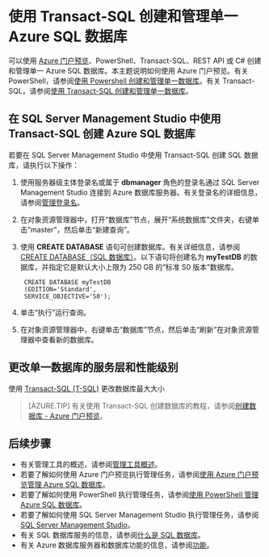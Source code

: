 <properties
    pageTitle="T-SQL：创建和管理单一 Azure SQL 数据库 | Azure"
    description="快速参考：如何使用 Azure 门户预览创建和管理单一 Azure SQL 数据库"
    services="sql-database"
    documentationcenter=""
    author="CarlRabeler"
    manager="jhubbard"
    editor="" />
<tags
    ms.service="sql-database"
    ms.custom="single databases"
    ms.devlang="NA"
    ms.workload="data-management"
    ms.topic="article"
    ms.tgt_pltfrm="NA"
    ms.date="02/06/2017"
    wacn.date="03/24/2017"
    ms.author="carlrab" />  


# 使用 Transact-SQL 创建和管理单一 Azure SQL 数据库

可以使用 [Azure 门户预览](https://portal.azure.cn/)、PowerShell、Transact-SQL、REST API 或 C# 创建和管理单一 Azure SQL 数据库。本主题说明如何使用 Azure 门户预览。有关 PowerShell，请参阅[使用 Powershell 创建和管理单一数据库](/documentation/articles/sql-database-manage-single-databases-powershell/)。有关 Transact-SQL，请参阅[使用 Transact-SQL 创建和管理单一数据库](/documentation/articles/sql-database-manage-single-databases-tsql/)。

## 在 SQL Server Management Studio 中使用 Transact-SQL 创建 Azure SQL 数据库

若要在 SQL Server Management Studio 中使用 Transact-SQL 创建 SQL 数据库，请执行以下操作：

1. 使用服务器级主体登录名或属于 **dbmanager** 角色的登录名通过 SQL Server Management Studio 连接到 Azure 数据库服务器。有关登录名的详细信息，请参阅[管理登录名](/documentation/articles/sql-database-manage-logins/)。
2. 在对象资源管理器中，打开“数据库”节点，展开“系统数据库”文件夹，右键单击“master”，然后单击“新建查询”。
3. 使用 **CREATE DATABASE** 语句可创建数据库。有关详细信息，请参阅 [CREATE DATABASE（SQL 数据库）](https://msdn.microsoft.com/zh-cn/library/dn268335.aspx)。以下语句将创建名为 **myTestDB** 的数据库，并指定它是默认大小上限为 250 GB 的“标准 S0 版本”数据库。
  
        CREATE DATABASE myTestDB
        (EDITION='Standard',
        SERVICE_OBJECTIVE='S0');

4. 单击“执行”运行查询。
5. 在对象资源管理器中，右键单击“数据库”节点，然后单击“刷新”在对象资源管理器中查看新的数据库。


## 更改单一数据库的服务层和性能级别
使用 [Transact-SQL (T-SQL)](https://msdn.microsoft.com/zh-cn/library/mt574871.aspx) 更改数据库最大大小

> [AZURE.TIP]
>有关使用 Transact-SQL 创建数据库的教程，请参阅[创建数据库 - Azure 门户预览](/documentation/articles/sql-database-get-started/)。
>

## 后续步骤
* 有关管理工具的概述，请参阅[管理工具概述](/documentation/articles/sql-database-manage-overview/)。
* 若要了解如何使用 Azure 门户预览执行管理任务，请参阅[使用 Azure 门户预览管理 Azure SQL 数据库](/documentation/articles/sql-database-manage-portal/)。
* 若要了解如何使用 PowerShell 执行管理任务，请参阅[使用 PowerShell 管理 Azure SQL 数据库](/documentation/articles/sql-database-manage-powershell/)。
* 若要了解如何使用 SQL Server Management Studio 执行管理任务，请参阅 [SQL Server Management Studio](/documentation/articles/sql-database-manage-azure-ssms/)。
* 有关 SQL 数据库服务的信息，请参阅[什么是 SQL 数据库](/documentation/articles/sql-database-technical-overview/)。
* 有关 Azure 数据库服务器和数据库功能的信息，请参阅[功能](/documentation/articles/sql-database-features/)。

<!---HONumber=Mooncake_0320_2017-->